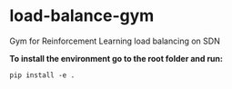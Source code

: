 # load-balance-gym
Gym for Reinforcement Learning load balancing on SDN


**To install the environment go to the root folder and run:**

`pip install -e .`
